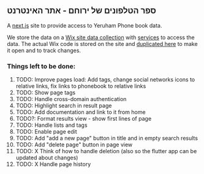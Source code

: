 ## ספר הטלפונים של ירוחם - אתר האינטרנט 

A [next.js](https://nextjs.org/) site to provide access to Yeruham Phone book data.

We store the data on a [Wix site data collection](https://www.wix.com/corvid/feature/database)
with [services](./wix-site-code) to access the data.
The actual Wix code is stored on the site and [duplicated here](./wix-site-code) to make it open and to track changes.

### Things left to be done:
1. TODO: Improve pages load: Add tags, change social networks icons to relative links, fix links to phonebook to relative links 
1. TODO: Show page tags
1. TODO: Handle cross-domain authentication 
1. TODO: Highlight search in result page
1. TODO: Add documentation and link to it from home
1. TODO?: Format results view - show first lines of page
1. TODO: Handle lists and tags
1. TODO: Enable page edit
1. TODO: Add "add a new page" button in title and in empty search results
1. TODO: Add "delete page" button in page view
1. TODO: X Think of how to handle deletion (also so the flutter app can be updated about changes)
1. TODO: X Handle page history
